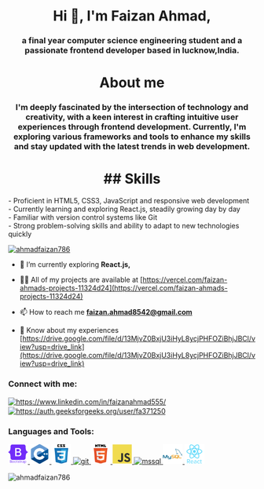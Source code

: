 <h1 align="center">Hi 👋, I'm Faizan Ahmad,</h1>
<h3 align="center">a final year computer science engineering student and a passionate frontend developer based in lucknow,India.</h3>
<h1 align="center">About me </h1>
<h3 align="center"> I'm deeply fascinated by the intersection of technology and creativity, with a keen interest in crafting intuitive user experiences through frontend development. Currently, I'm exploring various frameworks and tools to enhance my skills and stay updated with the latest trends in web development.
</h3>

<h1 align="center"> ## Skills</h1>
<p>
- Proficient in HTML5, CSS3, JavaScript and responsive web development <br>
- Currently learning and exploring React.js, steadily growing day by day <br>
- Familiar with version control systems like Git <br>
- Strong problem-solving skills and ability to adapt to new technologies quickly <br>
</p>



<p align="left"> <a href="https://github.com/ryo-ma/github-profile-trophy"><img src="https://github-profile-trophy.vercel.app/?username=ahmadfaizan786" alt="ahmadfaizan786" /></a> </p>


- 🌱 I’m currently exploring **React.js,**

- 👨‍💻 All of my projects are available at [https://vercel.com/faizan-ahmads-projects-11324d24](https://vercel.com/faizan-ahmads-projects-11324d24)

- 📫 How to reach me **faizan.ahmad8542@gmail.com**

- 📄 Know about my experiences [https://drive.google.com/file/d/13MjvZ0BxjU3iHyL8ycjPHFOZiBhjJBCl/view?usp=drive_link](https://drive.google.com/file/d/13MjvZ0BxjU3iHyL8ycjPHFOZiBhjJBCl/view?usp=drive_link)

<h3 align="left">Connect with me:</h3>
<p align="left">
<a href="https://linkedin.com/in/https://www.linkedin.com/in/faizanahmad555/" target="blank"><img align="center" src="https://raw.githubusercontent.com/rahuldkjain/github-profile-readme-generator/master/src/images/icons/Social/linked-in-alt.svg" alt="https://www.linkedin.com/in/faizanahmad555/" height="30" width="40" /></a>
<a href="https://auth.geeksforgeeks.org/user/https://auth.geeksforgeeks.org/user/fa371250" target="blank"><img align="center" src="https://raw.githubusercontent.com/rahuldkjain/github-profile-readme-generator/master/src/images/icons/Social/geeks-for-geeks.svg" alt="https://auth.geeksforgeeks.org/user/fa371250" height="30" width="40" /></a>
</p>

<h3 align="left">Languages and Tools:</h3>
<p align="left"> <a href="https://getbootstrap.com" target="_blank" rel="noreferrer"> <img src="https://raw.githubusercontent.com/devicons/devicon/master/icons/bootstrap/bootstrap-plain-wordmark.svg" alt="bootstrap" width="40" height="40"/> </a> <a href="https://www.w3schools.com/cpp/" target="_blank" rel="noreferrer"> <img src="https://raw.githubusercontent.com/devicons/devicon/master/icons/cplusplus/cplusplus-original.svg" alt="cplusplus" width="40" height="40"/> </a> <a href="https://www.w3schools.com/css/" target="_blank" rel="noreferrer"> <img src="https://raw.githubusercontent.com/devicons/devicon/master/icons/css3/css3-original-wordmark.svg" alt="css3" width="40" height="40"/> </a> <a href="https://git-scm.com/" target="_blank" rel="noreferrer"> <img src="https://www.vectorlogo.zone/logos/git-scm/git-scm-icon.svg" alt="git" width="40" height="40"/> </a> <a href="https://www.w3.org/html/" target="_blank" rel="noreferrer"> <img src="https://raw.githubusercontent.com/devicons/devicon/master/icons/html5/html5-original-wordmark.svg" alt="html5" width="40" height="40"/> </a> <a href="https://developer.mozilla.org/en-US/docs/Web/JavaScript" target="_blank" rel="noreferrer"> <img src="https://raw.githubusercontent.com/devicons/devicon/master/icons/javascript/javascript-original.svg" alt="javascript" width="40" height="40"/> </a> <a href="https://www.microsoft.com/en-us/sql-server" target="_blank" rel="noreferrer"> <img src="https://www.svgrepo.com/show/303229/microsoft-sql-server-logo.svg" alt="mssql" width="40" height="40"/> </a> <a href="https://www.mysql.com/" target="_blank" rel="noreferrer"> <img src="https://raw.githubusercontent.com/devicons/devicon/master/icons/mysql/mysql-original-wordmark.svg" alt="mysql" width="40" height="40"/> </a> <a href="https://reactjs.org/" target="_blank" rel="noreferrer"> <img src="https://raw.githubusercontent.com/devicons/devicon/master/icons/react/react-original-wordmark.svg" alt="react" width="40" height="40"/> </a> </p>

<p><img align="center" src="https://github-readme-stats.vercel.app/api/top-langs?username=ahmadfaizan786&show_icons=true&locale=en&layout=compact" alt="ahmadfaizan786" /></p>
